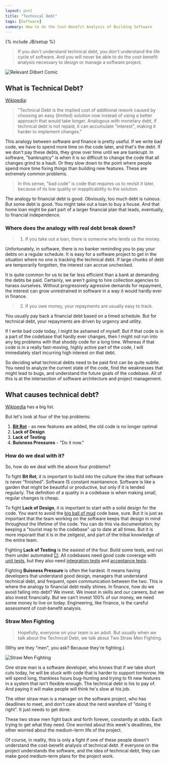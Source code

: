 ```yaml
---
layout: post
title: "Technical Debt"
tags: [Software]
summary: How to do the Cost-Benefit Analysis of Building Software
---
```

{% include JB/setup %}


> If you don't understand technical debt, you don't understand the life cycle of software. And you will never be able to do the cost-benefit analysis necessary to design or manage a software project.

<img src="https://assets.amuniversal.com/a1fcce70a905013416c3005056a9545d" alt="Relevant Dilbert Comic">


## What is Technical Debt?

[Wikipedia](https://en.wikipedia.org/wiki/Technical_debt):

> "Technical Debt is the implied cost of additional rework caused by choosing an easy (limited) solution now instead of using a better approach that would take longer. Analogous with monetary debt, if technical debt is not repaid, it can accumulate "interest", making it harder to implement changes."

This analogy between software and finance is pretty useful. If we write bad code, we have to spend more time on the code later, and that's the debt. If we don't pay these debts, they grow over time until we are bankrupt. In software, "bankruptcy" is when it is so difficult to change the code that all changes grind to a hault. Or they slow down to the point where people spend more time fixing things than building new features. These are extremely common problems.

> In this sense, "bad code" is code that requires us to revisit it later, because of its low quality or inapplicability to the solution.

The analogy to financial debt is good. Obviously, too much debt is ruinous. But some debt is good. You might take out a loan to buy a house. And that home loan might be part part of a larger financial plan that leads, eventually, to financial independence.


### Where does the analogy with real debt break down?

> 1. If you take out a loan, there is someone who lends us the money.

Unfortunately, in software, there is no banker reminding you to pay your debts on a regular schedule. It is easy for a software project to get in the situation where no one is tracking the technical debt. If large chunks of debt are temporarily forgotten, the interest can accrue unchecked.

It is quite common for us to be far less efficient than a bank at demanding the debts be paid. Certainly, we aren't going to hire collection agencies to harass ourselves. Without progressively agressive demands for repayment, the interest can grow unrestrained in software in a way it would hardly ever in finance.

> 2. If you owe money, your repayments are usually easy to track.

You usually pay back a financial debt based on a timed schedule. But for technical debt, your repayments are driven by urgency and utility.

If I write bad code today, I might be ashamed of myself. But if that code is in a part of the codebase that hardly ever changes, then I might not run into any big problems with that shoddy code for a long time. Whereas if that code is in a really fast-moving, highly active part of the code, I will immediately start incurring high interest on that debt.

So deciding what technical debts need to be paid first can be quite subtle. You need to analyze the current state of the code, find the weaknesses that might lead to bugs, and understand the future goals of the codebase. All of this is at the intersection of software architecture and project management.


## What causes technical debt?

[Wikipedia](https://en.wikipedia.org/wiki/Technical_debt) has a big list.

But let's look at four of the top problems:

1. **[Bit Rot](https://en.wikipedia.org/wiki/Software_rot)** - as new features are added, the old code is no longer optimal
2. **Lack of Design**
4. **Lack of Testing**
3. **Buisness Pressures** - "Do it now."


### How do we deal with it?

So, how do we deal with the above four problems?

To fight **Bit Rot**, it is important to build into the culture the idea that software is never "finished". Software IS constant maintanence. Software is like a garden that might be beautiful or productive, but only if it is tended regularly. The definition of a quality in a codebase is when making small, regular changes is cheap.

To fight **Lack of Design**, it is important to start with a solid design for the code. You want to avoid the [big ball of mud](https://en.wikipedia.org/wiki/Anti-pattern#Big_ball_of_mud) code base, sure. But it is just as important that the team working on the software keeps that design in mind throughout the lifetime of the code. You can do this via documentation; by keeping a "tourist map to the codebase" up to date at all times. But it is more imporant that it is in the zeitgeist, and part of the tribal knowledge of the entire team.

Fighting **Lack of Testing** is the easiest of the four. Build some tests, and run them under automated [CI](https://en.wikipedia.org/wiki/Continuous_integration). All codebases need good code coverage with [unit tests](https://en.wikipedia.org/wiki/Unit_testing), but they also need [integration tests](https://en.wikipedia.org/wiki/Integration_testing) and [acceptance tests](https://en.wikipedia.org/wiki/Acceptance_testing).

Fighting **Buisness Pressure** is often the hardest. It means having developers that understand good design, managers that understand technical debt, and frequent, open communication between the two. This is where the analogy to financial debt really shines. In finance, how do we avoid falling into debt? We invest. We invest in skills and our careers, but we also invest financially. But we can't invest 100% of our money, we need some money to live on today. Engineering, like finance, is the careful assessment of cost-benefit analysis.


### Straw Men Fighting

> Hopefully, everyone on your team is an adult. But usually when we talk about the Technical Debt, we talk about Two Straw Men Fighting.

(Why are they "men", you ask? Because they're fighting.)

<img src="/assets/images/software/two_straw_men_fighting_1000px.png"
srcset="/assets/images/software/two_straw_men_fighting_1000px.png 1000w,
/assets/images/software/two_straw_men_fighting_640px.png 640w,
/assets/images/software/two_straw_men_fighting_420px.png 420w"
sizes="(max-width: 38em) 100vw, 100vw"
alt="Straw Men Fighting">

One straw man is a software developer, who knows that if we take short cuts today, he will be stuck with code that is harder to support tomorrow. He will spend long, thankless hours bug-hunting and trying to fit new features in a system that isn't flexible enough. The technical debt is his to pay of. And paying it will make people will think he's slow at his job.

The other straw man is a manager on the software project, who has deadlines to meet, and don't care about the nerd warefare of "doing it right". It just needs to get done.

These two straw men fight back and forth forever, constantly at odds. Each trying to get what they need. One worried about this week's deadlines, the other worried about the medium-term life of the project.

Of course, in reality, this is only a fight if one of these people doesn't understand the cost-benefit analysis of technical debt. If everyone on the project understands the software, and the idea of technical debt, they can make good medium-term plans for the project work.
